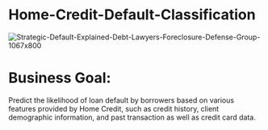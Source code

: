 # Home-Credit-Default-Classification

![Strategic-Default-Explained-Debt-Lawyers-Foreclosure-Defense-Group-1067x800](https://github.com/Chinghsiaochen/Home-Credit-Default-Classification/assets/104823654/40845697-3bed-4f85-8ddb-5e8db367908f)

# Business Goal: 
Predict the likelihood of loan default by borrowers based on various features provided by Home Credit, such as credit history, client demographic information, and past transaction as well as credit card data.
